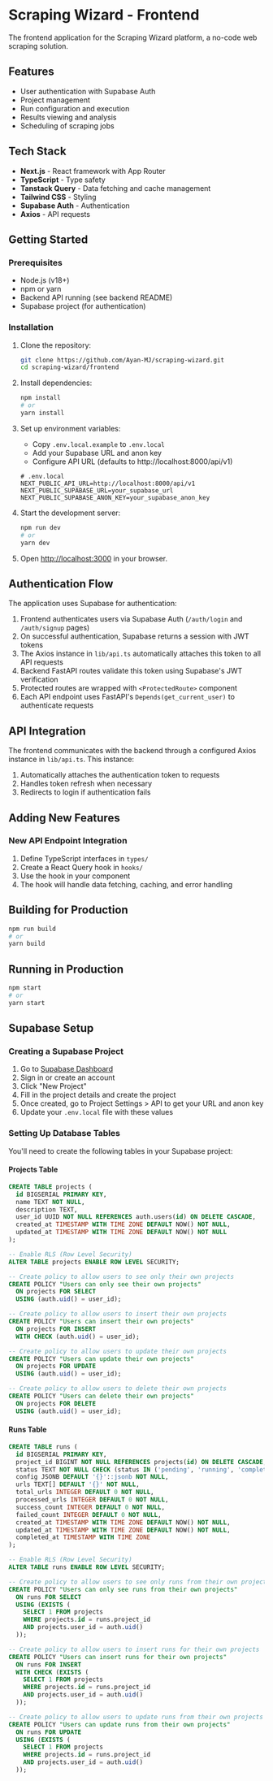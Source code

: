 # Scraping Wizard - Frontend

The frontend application for the Scraping Wizard platform, a no-code web scraping solution.

## Features

- User authentication with Supabase Auth
- Project management
- Run configuration and execution
- Results viewing and analysis
- Scheduling of scraping jobs

## Tech Stack

- **Next.js** - React framework with App Router
- **TypeScript** - Type safety
- **Tanstack Query** - Data fetching and cache management
- **Tailwind CSS** - Styling
- **Supabase Auth** - Authentication
- **Axios** - API requests

## Getting Started

### Prerequisites

- Node.js (v18+)
- npm or yarn
- Backend API running (see backend README)
- Supabase project (for authentication)

### Installation

1. Clone the repository:
   ```bash
   git clone https://github.com/Ayan-MJ/scraping-wizard.git
   cd scraping-wizard/frontend
   ```

2. Install dependencies:
   ```bash
   npm install
   # or
   yarn install
   ```

3. Set up environment variables:
   - Copy `.env.local.example` to `.env.local`
   - Add your Supabase URL and anon key
   - Configure API URL (defaults to http://localhost:8000/api/v1)

   ```
   # .env.local
   NEXT_PUBLIC_API_URL=http://localhost:8000/api/v1
   NEXT_PUBLIC_SUPABASE_URL=your_supabase_url
   NEXT_PUBLIC_SUPABASE_ANON_KEY=your_supabase_anon_key
   ```

4. Start the development server:
   ```bash
   npm run dev
   # or
   yarn dev
   ```

5. Open [http://localhost:3000](http://localhost:3000) in your browser.

## Authentication Flow

The application uses Supabase for authentication:

1. Frontend authenticates users via Supabase Auth (`/auth/login` and `/auth/signup` pages)
2. On successful authentication, Supabase returns a session with JWT tokens
3. The Axios instance in `lib/api.ts` automatically attaches this token to all API requests
4. Backend FastAPI routes validate this token using Supabase's JWT verification
5. Protected routes are wrapped with `<ProtectedRoute>` component
6. Each API endpoint uses FastAPI's `Depends(get_current_user)` to authenticate requests

## API Integration

The frontend communicates with the backend through a configured Axios instance in `lib/api.ts`.
This instance:

1. Automatically attaches the authentication token to requests
2. Handles token refresh when necessary
3. Redirects to login if authentication fails

## Adding New Features

### New API Endpoint Integration

1. Define TypeScript interfaces in `types/`
2. Create a React Query hook in `hooks/`
3. Use the hook in your component
4. The hook will handle data fetching, caching, and error handling

## Building for Production

```bash
npm run build
# or
yarn build
```

## Running in Production

```bash
npm start
# or
yarn start
```

## Supabase Setup

### Creating a Supabase Project

1. Go to [Supabase Dashboard](https://supabase.com/dashboard)
2. Sign in or create an account
3. Click "New Project" 
4. Fill in the project details and create the project
5. Once created, go to Project Settings > API to get your URL and anon key
6. Update your `.env.local` file with these values

### Setting Up Database Tables

You'll need to create the following tables in your Supabase project:

#### Projects Table

```sql
CREATE TABLE projects (
  id BIGSERIAL PRIMARY KEY,
  name TEXT NOT NULL,
  description TEXT,
  user_id UUID NOT NULL REFERENCES auth.users(id) ON DELETE CASCADE,
  created_at TIMESTAMP WITH TIME ZONE DEFAULT NOW() NOT NULL,
  updated_at TIMESTAMP WITH TIME ZONE DEFAULT NOW() NOT NULL
);

-- Enable RLS (Row Level Security)
ALTER TABLE projects ENABLE ROW LEVEL SECURITY;

-- Create policy to allow users to see only their own projects
CREATE POLICY "Users can only see their own projects" 
  ON projects FOR SELECT 
  USING (auth.uid() = user_id);

-- Create policy to allow users to insert their own projects
CREATE POLICY "Users can insert their own projects" 
  ON projects FOR INSERT 
  WITH CHECK (auth.uid() = user_id);

-- Create policy to allow users to update their own projects
CREATE POLICY "Users can update their own projects" 
  ON projects FOR UPDATE 
  USING (auth.uid() = user_id);

-- Create policy to allow users to delete their own projects
CREATE POLICY "Users can delete their own projects" 
  ON projects FOR DELETE 
  USING (auth.uid() = user_id);
```

#### Runs Table

```sql
CREATE TABLE runs (
  id BIGSERIAL PRIMARY KEY,
  project_id BIGINT NOT NULL REFERENCES projects(id) ON DELETE CASCADE,
  status TEXT NOT NULL CHECK (status IN ('pending', 'running', 'completed', 'failed')),
  config JSONB DEFAULT '{}'::jsonb NOT NULL,
  urls TEXT[] DEFAULT '{}' NOT NULL,
  total_urls INTEGER DEFAULT 0 NOT NULL,
  processed_urls INTEGER DEFAULT 0 NOT NULL,
  success_count INTEGER DEFAULT 0 NOT NULL,
  failed_count INTEGER DEFAULT 0 NOT NULL,
  created_at TIMESTAMP WITH TIME ZONE DEFAULT NOW() NOT NULL,
  updated_at TIMESTAMP WITH TIME ZONE DEFAULT NOW() NOT NULL,
  completed_at TIMESTAMP WITH TIME ZONE
);

-- Enable RLS (Row Level Security)
ALTER TABLE runs ENABLE ROW LEVEL SECURITY;

-- Create policy to allow users to see only runs from their own projects
CREATE POLICY "Users can only see runs from their own projects" 
  ON runs FOR SELECT 
  USING (EXISTS (
    SELECT 1 FROM projects 
    WHERE projects.id = runs.project_id 
    AND projects.user_id = auth.uid()
  ));

-- Create policy to allow users to insert runs for their own projects
CREATE POLICY "Users can insert runs for their own projects" 
  ON runs FOR INSERT 
  WITH CHECK (EXISTS (
    SELECT 1 FROM projects 
    WHERE projects.id = runs.project_id 
    AND projects.user_id = auth.uid()
  ));

-- Create policy to allow users to update runs from their own projects
CREATE POLICY "Users can update runs from their own projects" 
  ON runs FOR UPDATE 
  USING (EXISTS (
    SELECT 1 FROM projects 
    WHERE projects.id = runs.project_id 
    AND projects.user_id = auth.uid()
  ));
```